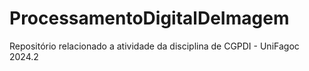 # ProcessamentoDigitalDeImagem
Repositório relacionado a atividade da disciplina de CGPDI - UniFagoc 2024.2
